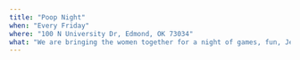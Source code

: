 ```yaml
---
title: "Poop Night"
when: "Every Friday"
where: "100 N University Dr, Edmond, OK 73034"
what: "We are bringing the women together for a night of games, fun, Jesus, and sisterhood."
---
```


